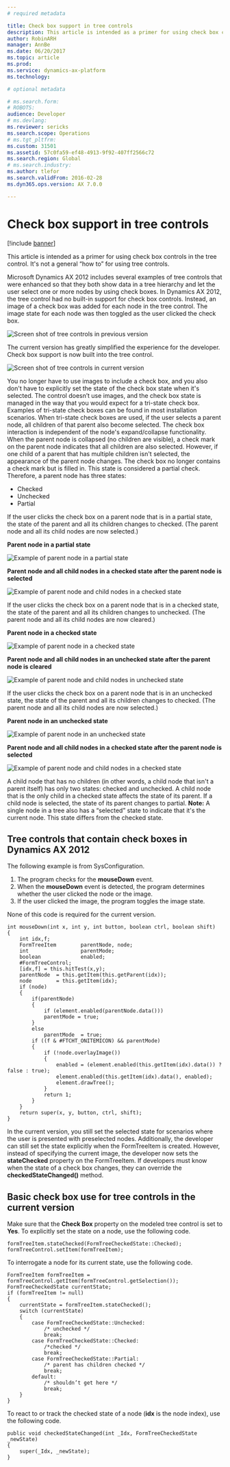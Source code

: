 ```yaml
---
# required metadata

title: Check box support in tree controls
description: This article is intended as a primer for using check box controls in the tree control. It's not a general 'how to' for using tree controls.
author: RobinARH
manager: AnnBe
ms.date: 06/20/2017
ms.topic: article
ms.prod: 
ms.service: dynamics-ax-platform
ms.technology: 

# optional metadata

# ms.search.form: 
# ROBOTS: 
audience: Developer
# ms.devlang: 
ms.reviewer: sericks
ms.search.scope: Operations
# ms.tgt_pltfrm: 
ms.custom: 31501
ms.assetid: 57c0fa59-ef48-4913-9f92-407ff2566c72
ms.search.region: Global
# ms.search.industry: 
ms.author: tlefor
ms.search.validFrom: 2016-02-28
ms.dyn365.ops.version: AX 7.0.0

---
```


# Check box support in tree controls

[!include [banner](../includes/banner.md)]

This article is intended as a primer for using check box controls in the tree control. It's not a general “how to” for using tree controls.

Microsoft Dynamics AX 2012 includes several examples of tree controls that were enhanced so that they both show data in a tree hierarchy and let the user select one or more nodes by using check boxes. In Dynamics AX 2012, the tree control had no built-in support for check box controls. Instead, an image of a check box was added for each node in the tree control. The image state for each node was then toggled as the user clicked the check box. 

![Screen shot of tree controls in previous version](./media/treecontrol_legacycheckbox.png) 

The current version has greatly simplified the experience for the developer. Check box support is now built into the tree control. 

![Screen shot of tree controls in current version](./media/treecontrol_ax7checkbox.png) 

You no longer have to use images to include a check box, and you also don't have to explicitly set the state of the check box state when it's selected. The control doesn’t use images, and the check box state is managed in the way that you would expect for a tri-state check box. Examples of tri-state check boxes can be found in most installation scenarios. When tri-state check boxes are used, if the user selects a parent node, all children of that parent also become selected. The check box interaction is independent of the node's expand/collapse functionality. When the parent node is collapsed (no children are visible), a check mark on the parent node indicates that all children are also selected. However, if one child of a parent that has multiple children isn't selected, the appearance of the parent node changes. The check box no longer contains a check mark but is filled in. This state is considered a partial check. Therefore, a parent node has three states:

-   Checked
-   Unchecked
-   Partial

If the user clicks the check box on a parent node that is in a partial state, the state of the parent and all its children changes to checked. (The parent node and all its child nodes are now selected.) 

**Parent node in a partial state** 

![Example of parent node in a partial state](./media/treecontrol_partialparent.png) 

**Parent node and all child nodes in a checked state after the parent node is selected**

![Example of parent node and child nodes in a checked state](./media/treecontrol_parent.png) 

If the user clicks the check box on a parent node that is in a checked state, the state of the parent and all its children changes to unchecked. (The parent node and all its child nodes are now cleared.) 

**Parent node in a checked state** 

![Example of parent node in a checked state](./media/treecontrol_parent.png)

**Parent node and all child nodes in an unchecked state after the parent node is cleared** 

![Example of parent node and child nodes in unchecked state](./media/treecontrol_noparent1.png) 

If the user clicks the check box on a parent node that is in an unchecked state, the state of the parent and all its children changes to checked. (The parent node and all its child nodes are now selected.) 

**Parent node in an unchecked state** 

![Example of parent node in an unchecked state](./media/treecontrol_noparent1.png) 

**Parent node and all child nodes in a checked state after the parent node is selected** 

![Example of parent node and child nodes in a checked state](./media/treecontrol_parent.png) 

A child node that has no children (in other words, a child node that isn't a parent itself) has only two states: checked and unchecked. A child node that is the only child in a checked state affects the state of its parent. If a child node is selected, the state of its parent changes to partial. **Note:** A single node in a tree also has a “selected” state to indicate that it's the current node. This state differs from the checked state.

## Tree controls that contain check boxes in Dynamics AX 2012
The following example is from SysConfiguration.

1.  The program checks for the **mouseDown** event.
2.  When the **mouseDown** event is detected, the program determines whether the user clicked the node or the image.
3.  If the user clicked the image, the program toggles the image state.

None of this code is required for the current version.

```xpp
int mouseDown(int x, int y, int button, boolean ctrl, boolean shift)
{
    int idx,f;
    FormTreeItem        parentNode, node;
    int                 parentMode;
    boolean             enabled;
    #FormTreeControl;
    [idx,f] = this.hitTest(x,y);
    parentNode  = this.getItem(this.getParent(idx));
    node        = this.getItem(idx);
    if (node)
    {
        if(parentNode)
        {
            if (element.enabled(parentNode.data()))
            parentMode = true;
        }
        else
            parentMode  = true;
        if ((f & #FTCHT_ONITEMICON) && parentMode)
        {
            if (!node.overlayImage())
            {
                enabled = (element.enabled(this.getItem(idx).data()) ? false : true);
                element.enabled(this.getItem(idx).data(), enabled);
                element.drawTree();
            }
            return 1;
        }
    }
    return super(x, y, button, ctrl, shift);
}
```

In the current version, you still set the selected state for scenarios where the user is presented with preselected nodes. Additionally, the developer can still set the state explicitly when the FormTreeItem is created. However, instead of specifying the current image, the developer now sets the **stateChecked** property on the FormTreeItem. If developers must know when the state of a check box changes, they can override the **checkedStateChanged()** method.

## Basic check box use for tree controls in the current version
Make sure that the **Check Box** property on the modeled tree control is set to **Yes**. To explicitly set the state on a node, use the following code.

```xpp
formTreeItem.stateChecked(FormTreeCheckedState::Checked);
formTreeControl.setItem(formTreeItem);
```

To interrogate a node for its current state, use the following code.

```xpp
FormTreeItem formTreeItem = formTreeControl.getItem(formTreeControl.getSelection());
FormTreeCheckedState currentState;
if (formTreeItem != null)
{
    currentState = formTreeItem.stateChecked();
    switch (currentState)
    {
        case FormTreeCheckedState::Unchecked:
            /* unchecked */
            break;
        case FormTreeCheckedState::Checked:
            /*checked */
            break;
        case FormTreeCheckedState::Partial:
            /* parent has children checked */
            break;
        default:
            /* shouldn’t get here */
            break;
    }
}
```

To react to or track the checked state of a node (**idx** is the node index), use the following code.

```xpp
public void checkedStateChanged(int _Idx, FormTreeCheckedState _newState)
{
    super(_Idx, _newState);
}
```



